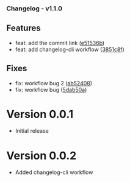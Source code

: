 ### Changelog - v1.1.0

## Features
- feat: add the commit link ([e51536b](https://github.com/Ebadm/test_issue_template/commit/e51536b))
- feat: add changelog-cli workflow ([3851c8f](https://github.com/Ebadm/test_issue_template/commit/3851c8f))

## Fixes
- fix: workflow bug 2 ([ab52408](https://github.com/Ebadm/test_issue_template/commit/ab52408))
- fix: workflow bug ([5dab50a](https://github.com/Ebadm/test_issue_template/commit/5dab50a))


# Version 0.0.1

- Initial release

# Version 0.0.2
- Added changelog-cli workflow
